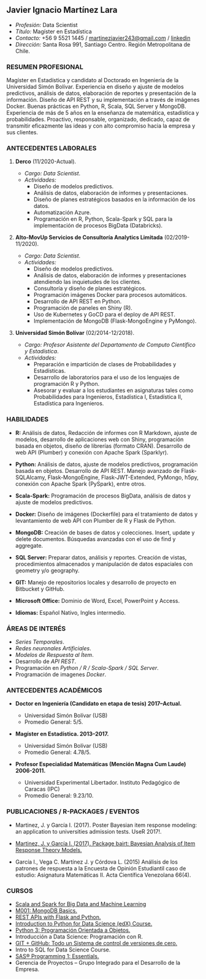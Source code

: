 ## Javier Ignacio Martínez Lara
- *Profesión:* Data Scientist
- *Título:* Magíster en Estadística
- *Contacto:* +56 9 5521 1445 / martinezjavier243@gmail.com / [linkedin](https://www.linkedin.com/in/javier-mart%C3%ADnez-828680136)
- *Dirección:* Santa Rosa 991, Santiago Centro. Región Metropolitana de Chile.

### RESUMEN PROFESIONAL

Magíster en Estadística y candidato al Doctorado en Ingeniería de la Universidad Simón Bolívar. Experiencia en diseño y ajuste de modelos predictivos, análisis de datos, elaboración de reportes y presentación de la información. Diseño de API REST y su implementación a través de imágenes Docker. Buenas prácticas en Python, R, Scala, SQL Server y MongoDB. Experiencia de más de 5 años en la enseñanza de matemática, estadística y probabilidades. Proactivo, responsable, organizado, dedicado, capaz de transmitir eficazmente las ideas y con alto compromiso hacia la empresa y sus clientes. 

### ANTECEDENTES LABORALES
1. **Derco** (11/2020-Actual).
	* *Cargo:* *Data Scientist*.
	* *Actividades:*
		* Diseño de modelos predictivos.
		* Análisis de datos, elaboración de informes y presentaciones.
		* Diseño de planes estratégicos basados en la información de los datos.
		* Automatización Azure.
		* Programación en R, Python, Scala-Spark y SQL para la implementación de procesos BigData (Databricks).

2. **Alto-MovUp Servicios de Consultoría Analytics Limitada** (02/2019-11/2020).
	* *Cargo:* *Data Scientist*.
	* *Actividades:*
		* Diseño de modelos predictivos.
		* Análisis de datos, elaboración de informes y presentaciones atendiendo las inquietudes de los clientes.
		* Consultoría y diseño de planes estratégicos.
		* Programación imágenes Docker para procesos automáticos.
		* Desarrollo de API REST en Python.
		* Programación de paneles en Shiny (R).
		* Uso de Kubernetes y GoCD para el deploy de API REST.
		* Implementación de MongoDB (Flask-MongoEngine y  PyMongo).
  
3. **Universidad Simón Bolívar** (02/2014-12/2018).
	* *Cargo:* *Profesor Asistente del Departamento de Computo Científico y Estadística*.
	* *Actividades:* 
		* Preparación e impartición de clases de Probabilidades y Estadísticas.
		* Desarrollo de laboratorios para el uso de los lenguajes de programación R y Python.
		* Asesorar y evaluar a los estudiantes en asignaturas tales como Probabilidades para Ingenieros, Estadística I, Estadística II, Estadística para Ingenieros. 

### HABILIDADES

- **R:**
Análisis de datos, Redacción de informes con R Markdown, ajuste de modelos, desarrollo de aplicaciones web con Shiny, programación basada en objetos, diseño de librerías (formato CRAN). Desarrollo de web API (Plumber) y conexión con Apache Spark (Sparklyr).

- **Python:**
Análisis de datos, ajuste de modelos predictivos, programación basada en objetos. Desarrollo de API REST. Manejo avanzado de Flask-SQLAlcamy, Flask-MongoEngine, Flask-JWT-Extended, PyMongo, h5py, conexión con Apache Spark (PySpark), entre otros.

- **Scala-Spark:**
Programación de procesos BigData, análisis de datos y ajuste de modelos predictivos.

- **Docker:**
Diseño de imágenes (Dockerfile) para el tratamiento de datos y levantamiento de web API con Plumber de R y Flask de Python.

- **MongoDB:**
Creación de bases de datos y colecciones. Insert, update y delete documentos. Búsquedas avanzadas con el uso de find y aggregate. 

- **SQL Server:**
Preparar datos, análisis y reportes. Creación de vistas, procedimientos almacenados y manipulación de datos espaciales con geometry y/o geography.

- **GIT:**
Manejo de repositorios locales y desarrollo de proyecto en Bitbucket y GitHub. 

- **Microsoft Office:**
Dominio de Word, Excel, PowerPoint y Access.

- **Idiomas:**
Español Nativo, Ingles intermedio.
	
### ÁREAS DE INTERÉS

* *Series Temporales*.
* *Redes neuronales Artificiales*.
* *Modelos de Respuesta al Ítem*.
* Desarrollo de *API REST*.
* Programación en *Python / R / Scala-Spark / SQL Server*.
* Programación de imagenes *Docker*.

### ANTECEDENTES ACADÉMICOS

- **Doctor en Ingeniería (Candidato en etapa de tesis) 2017–Actual.**
	- Universidad Simón Bolívar (USB)
	- Promedio General: 5/5.

- **Magíster en Estadística. 2013–2017.**
	- Universidad Simón Bolívar (USB)
	- Promedio General: 4.78/5.

- **Profesor Especialidad Matemáticas (Mención Magna Cum Laude) 2006-2011.** 
	- Universidad Experimental Libertador. Instituto Pedagógico de Caracas (IPC)
	- Promedio General: 9.23/10.

### PUBLICACIONES / R-PACKAGES / EVENTOS

*	Martinez, J. y García I. (2017). Poster Bayesian item response modeling: an application to universities admission tests.  UseR 2017!.

*	[Martinez, J. y García I. (2017). Package bairt: Bayesian Analysis of Item Response Theory Models.](https://CRAN.R-project.org/package=bairt)

*	García I., Vega C. Martínez J. y Córdova L. (2015) Análisis de los patrones de respuesta a la Encuesta de Opinión Estudiantil caso de estudio: Asignatura Matemáticas II. Acta Científica Venezolana 66(4).

### CURSOS
* [Scala and Spark for Big Data and Machine Learning](http://ude.my/UC-b6f4d5d7-1284-4d93-bdc1-67fa96cad7e0)
* [M001: MongoDB Basics.](https://university.mongodb.com/course_completion/d9207f78-db0b-4a61-bdb1-1e39d08de00d)
* [REST APIs with Flask and Python.](https://www.udemy.com/certificate/UC-bbd2e31d-97ce-4c39-8ef6-e5422ce040fa/)
* [Introduction to Python for Data Science (edX) Course.](https://www.datacamp.com/statement-of-accomplishment/course/5691d7cfb8371155ede2c00267db6ca1c1ac71e4)
* [Python 3: Programación Orientada a Objetos.](https://www.linkedin.com/sharing/share-offsite/?url=http%3A%2F%2Fude.my%2FUC-3202539f-20e3-46ad-9cae-c29ea817a0c1)
* Introducción a Data Science: Programación con R.
* [GIT + GitHub: Todo un Sistema de control de versiones de cero.](https://www.udemy.com/certificate/UC-b99a53e6-b26b-478f-852e-afd4a4527973/)
* Intro to SQL for Data Science Course.
* [SAS® Programming 1: Essentials.](https://www.youracclaim.com/badges/c6a7c4bd-1381-4b06-9104-6574557bb9f5/linked_in_profile)
* Gerencia de Proyectos – Grupo Integrado para el Desarrollo de la Empresa.
